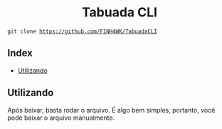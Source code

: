 <h1 align = "center" > Tabuada CLI </h1>

<code>git clone https://github.com/F1NH4WK/TabuadaCLI</code>

<h2> Index</h3>
<ul>
  <li><a href = '#running'>Utilizando</a></li>
</ul>

<h2 id = 'running'>Utilizando</h3>

<p> Após baixar, basta rodar o arquivo. É algo bem simples, portanto, você pode baixar o arquivo manualmente.

